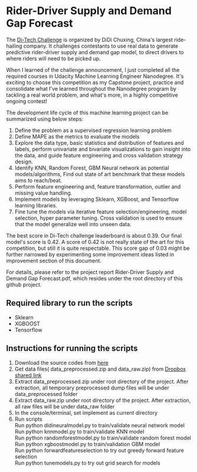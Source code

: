 # Rider-Driver Supply and Demand Gap Forecast
The [Di-Tech Challenge](http://research.xiaojukeji.com/competition/main.action?competitionId=DiTech2016&&locale=en) is organized by DiDi Chuxing, China's largest ride-hailing company. It challenges contestants to use real data to generate predictive rider-driver supply and demand gap model, to direct drivers to where riders will need to be picked up.

When I learned of the challenge announcement, I just completed all the required courses in Udacity Machine Learning Engineer Nanodegree. It's exciting to choose this competition as my Capstone project, practice and consolidate what I've learned throughout the Nanodegree program by tackling a real world problem, and what's more, in a highly competitive ongoing contest!

The development life cycle of this machine learning project can be summarized using below steps:

1.	Define the problem as a supervised regression learning problem
2.	Define MAPE as the metrics to evaluate the models
3.	Explore the data type, basic statistics and distribution of features and labels, perform univariate and bivariate visualizations to gain insight into the data, and guide feature engineering and cross validation strategy design.
4.	Identify KNN, Random Forest, GBM Neural network as potential models/algorithms, Find out state of art benchmark that these models aims to reach/beat.
5.	Perform feature engineering and, feature transformation, outlier and missing value handling.
6.	Implement models by leveraging Sklearn, XGBoost, and Tensorflow learning libraries.
7.	Fine tune the models via iterative feature selection/engineering, model selection, hyper parameter tuning. Cross validation is used to ensure that the model generalize well into unseen data.  

The best score in Di-Tech challenge leaderboard is about 0.39. Our final model's score is 0.42. A score of 0.42 is not really state of the art for this competition, but still it is quite respectable. This score gap of 0.03 might be further narrowed by experimenting some improvement ideas listed in improvement section of this document.

For details, please refer to the project report Rider-Driver Supply and Demand Gap Forecast.pdf, which resides under the root directory of this github project.



Required library to run the scripts
--------------
* Sklearn
* XGBOOST
* Tensorflow

Instructions for running the scripts
--------------
1.  Download the source codes from [here](https://github.com/LevinJ/Supply-demand-forecasting)
2.	Get data files( data_preprocessed.zip and data_raw.zip) from [Dropbox shared link](https://www.dropbox.com/sh/33cfeiidegucins/AACdvKFkiyCcbqByBTl3wG8wa?dl=0)
3.  Extract data_preprocessed.zip under root directory of the project. After extraction, all temporary preprocessed dump files will be under data_preprocessed folder
4.  Extract data_raw.zip under root directory of the project. After extraction, all raw files will be under data_raw folder
5.	In the console/terminal, set implement as current directory
5. 	Run scripts  
	Run python didineuralmodel.py  to train/validate neural network model   
	Run python knnmodel.py  to train/validate KNN model  
	Run python randomforestmodel.py  to train/validate random forest model  
	Run python xgboostmodel.py  to train/validation GBM model  
	Run python forwardfeatureselection  to try out greedy forward feature selection  
	Run python tunemodels.py to try out grid search for models  

